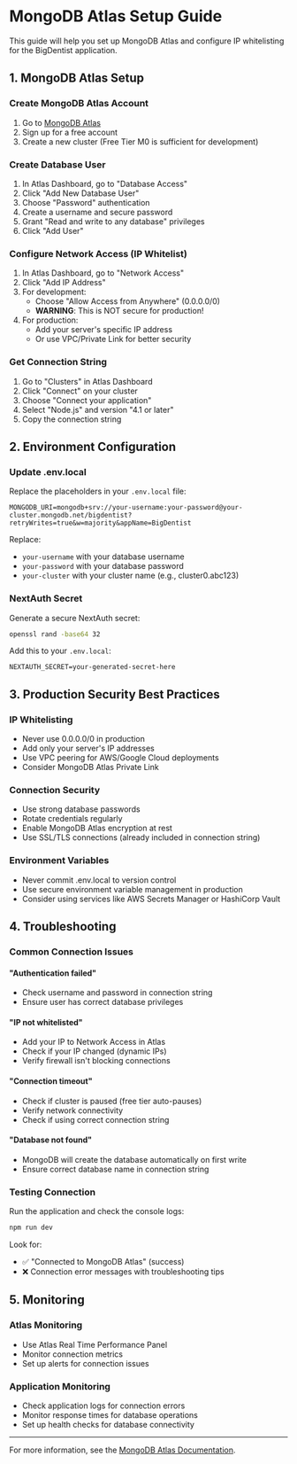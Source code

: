 # MongoDB Atlas Setup Guide

This guide will help you set up MongoDB Atlas and configure IP whitelisting for the BigDentist application.

## 1. MongoDB Atlas Setup

### Create MongoDB Atlas Account
1. Go to [MongoDB Atlas](https://www.mongodb.com/cloud/atlas)
2. Sign up for a free account
3. Create a new cluster (Free Tier M0 is sufficient for development)

### Create Database User
1. In Atlas Dashboard, go to "Database Access"
2. Click "Add New Database User"
3. Choose "Password" authentication
4. Create a username and secure password
5. Grant "Read and write to any database" privileges
6. Click "Add User"

### Configure Network Access (IP Whitelist)
1. In Atlas Dashboard, go to "Network Access"
2. Click "Add IP Address"
3. For development:
   - Choose "Allow Access from Anywhere" (0.0.0.0/0)
   - **WARNING**: This is NOT secure for production!
4. For production:
   - Add your server's specific IP address
   - Or use VPC/Private Link for better security

### Get Connection String
1. Go to "Clusters" in Atlas Dashboard
2. Click "Connect" on your cluster
3. Choose "Connect your application"
4. Select "Node.js" and version "4.1 or later"
5. Copy the connection string

## 2. Environment Configuration

### Update .env.local
Replace the placeholders in your `.env.local` file:

```env
MONGODB_URI=mongodb+srv://your-username:your-password@your-cluster.mongodb.net/bigdentist?retryWrites=true&w=majority&appName=BigDentist
```

Replace:
- `your-username` with your database username
- `your-password` with your database password  
- `your-cluster` with your cluster name (e.g., cluster0.abc123)

### NextAuth Secret
Generate a secure NextAuth secret:
```bash
openssl rand -base64 32
```

Add this to your `.env.local`:
```env
NEXTAUTH_SECRET=your-generated-secret-here
```

## 3. Production Security Best Practices

### IP Whitelisting
- Never use 0.0.0.0/0 in production
- Add only your server's IP addresses
- Use VPC peering for AWS/Google Cloud deployments
- Consider MongoDB Atlas Private Link

### Connection Security
- Use strong database passwords
- Rotate credentials regularly
- Enable MongoDB Atlas encryption at rest
- Use SSL/TLS connections (already included in connection string)

### Environment Variables
- Never commit .env.local to version control
- Use secure environment variable management in production
- Consider using services like AWS Secrets Manager or HashiCorp Vault

## 4. Troubleshooting

### Common Connection Issues

#### "Authentication failed"
- Check username and password in connection string
- Ensure user has correct database privileges

#### "IP not whitelisted"
- Add your IP to Network Access in Atlas
- Check if your IP changed (dynamic IPs)
- Verify firewall isn't blocking connections

#### "Connection timeout"
- Check if cluster is paused (free tier auto-pauses)
- Verify network connectivity
- Check if using correct connection string

#### "Database not found"
- MongoDB will create the database automatically on first write
- Ensure correct database name in connection string

### Testing Connection
Run the application and check the console logs:
```bash
npm run dev
```

Look for:
- ✅ "Connected to MongoDB Atlas" (success)
- ❌ Connection error messages with troubleshooting tips

## 5. Monitoring

### Atlas Monitoring
- Use Atlas Real Time Performance Panel
- Monitor connection metrics
- Set up alerts for connection issues

### Application Monitoring
- Check application logs for connection errors
- Monitor response times for database operations
- Set up health checks for database connectivity

---

For more information, see the [MongoDB Atlas Documentation](https://docs.atlas.mongodb.com/).